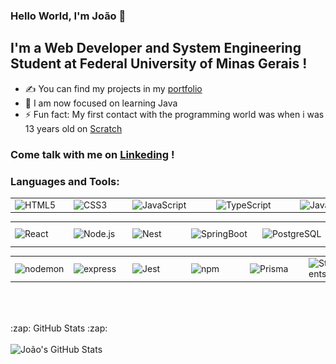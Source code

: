 ### Hello World, I'm João 👋

## I'm a Web Developer and System Engineering Student at Federal University of Minas Gerais !

- ✍ You can find my projects in my [portfolio]
- 🌱 I am now focused on learning Java
- ⚡ Fun fact: My first contact with the programming world was when i was 13 years old on [Scratch](https://scratch.mit.edu)

### Come talk with me on [Linkeding](https://www.linkedin.com/in/joaopedrosouzabraga/) !

### Languages and Tools:

<!-- LANGUAGES -->
<table>
  <tr>
    <td>
      <img align="left" alt="HTML5" width="80px" src="https://img.shields.io/badge/html5-%23E34F26.svg?style=for-the-badge&logo=html5&logoColor=white" />
    </td>
    <td>
      <img align="left" alt="CSS3" width="80px" src="https://img.shields.io/badge/css3-%231572B6.svg?style=for-the-badge&logo=css3&logoColor=white" />
    </td>
    <td>
      <img align="left" alt="JavaScript" width="120px" src="https://img.shields.io/badge/javascript-%23323330.svg?style=for-the-badge&logo=javascript&logoColor=%23F7DF1E" />
    </td>
     <td>
      <img align="left" alt="TypeScript" width="120px" src="https://img.shields.io/badge/TypeScript-007ACC?style=for-the-badge&logo=typescript&logoColor=white" />
    </td>
     <td>
      <img align="left" alt="Java" width="80px" src="https://img.shields.io/badge/java-%23ED8B00.svg?style=for-the-badge&logo=openjdk&logoColor=white" />
    </td>
    <td>
      <img align="left" alt="C" width="50px" src="https://img.shields.io/badge/C-00599C?style=for-the-badge&logo=c&logoColor=white" />
    </td>
    <td>
      <img align="left" alt="C++" width="80px" src="https://img.shields.io/badge/C%2B%2B-00599C?style=for-the-badge&logo=c%2B%2B&logoColor=white" />
    </td>
    </td>
     <td>
      <img align="left" alt="Git" width="80px" src="https://img.shields.io/badge/git-%23F05033.svg?style=for-the-badge&logo=git&logoColor=white" />
    </td>
    <td>
      <img align="left" alt="GitHub" width="100px" src="https://img.shields.io/badge/GitHub-100000?style=for-the-badge&logo=github&logoColor=white" />
    </td>
    <td>
     <img align="left" alt="Terminal" width="30px" src="https://raw.githubusercontent.com/github/explore/80688e429a7d4ef2fca1e82350fe8e3517d3494d/topics/terminal/terminal.png" />

</td>

  </tr>
</table>
<!-- LANGUAGES -->

<!-- FRAMEWORKS -->
<table>
  <tr>
    <td>
      <img align="left" alt="React" width="80px" src="https://img.shields.io/badge/react-%2320232a.svg?style=for-the-badge&logo=react&logoColor=%2361DAFB)" />
    </td>
    <td>
      <img align="left" alt="Node.js" width="80px" src="https://img.shields.io/badge/node.js-6DA55F?style=for-the-badge&logo=node.js&logoColor=white" />
    </td>
    <td>
      <img align="left" alt="Nest" width="80px" src="https://img.shields.io/badge/nestjs-E0234E?style=for-the-badge&logo=nestjs&logoColor=white" />
    </td>
    <td>
      <img align="left" alt="SpringBoot" width="100px" src="https://img.shields.io/badge/Spring_Boot-F2F4F9?style=for-the-badge&logo=spring-boot" />
    </td>
    <td>
      <img align="left" alt="PostgreSQL" width="100px" src="https://img.shields.io/badge/PostgreSQL-316192?style=for-the-badge&logo=postgresql&logoColor=white" />
    </td>
    <td>
      <img align="left" alt="MongoDB" width="80px" src="https://img.shields.io/badge/MongoDB-%234ea94b.svg?style=for-the-badge&logo=mongodb&logoColor=white" />
    </td>
    <td>
      <img align="left" alt="Redis" width="80px" src="https://img.shields.io/badge/redis-%23DD0031.svg?&style=for-the-badge&logo=redis&logoColor=white" />
    </td>
     <td>
      <img align="left" alt="Swagger" width="80px" src="https://img.shields.io/badge/-Swagger-%23Clojure?style=for-the-badge&logo=swagger&logoColor=white" />
    </td>
  </tr>
</table>
<!-- FRAMEWORKS -->

<!-- OTHERS -->
<table>
 <tr>
   <td>
      <img align="left" alt="nodemon" width="80px" src="https://img.shields.io/badge/NODEMON-%23323330.svg?style=for-the-badge&logo=nodemon&logoColor=%BBDEAD" />
    </td>
    <td>
      <img align="left" alt="express" width="80px" src="https://img.shields.io/badge/express.js-%23404d59.svg?style=for-the-badge&logo=express&logoColor=%2361DAFB" />
    </td>
   <td>
      <img align="left" alt="Jest" width="80px" src="https://img.shields.io/badge/Jest-C21325?style=for-the-badge&logo=jest&logoColor=white" />
    </td>
    <td>
      <img align="left" alt="npm" width="80px" src="https://img.shields.io/badge/NPM-%23CB3837.svg?style=for-the-badge&logo=npm&logoColor=white" />
    </td>
    <td>
      <img align="left" alt="Prisma" width="80px" src="https://img.shields.io/badge/Prisma-3982CE?style=for-the-badge&logo=Prisma&logoColor=white" />
    </td>
    <td>
      <img align="left" alt="StyledComponents" width="120px" src="https://img.shields.io/badge/styled--components-DB7093?style=for-the-badge&logo=styled-components&logoColor=white" />
    </td>
    <td>
      <img align="left" alt="Visual Studio Code" width="120px" src="https://img.shields.io/badge/Visual%20Studio%20Code-0078d7.svg?style=for-the-badge&logo=visual-studio-code&logoColor=white" />
    </td>
    <td>
      <img align="left" alt="Eclipse" width="80px" src="https://img.shields.io/badge/Eclipse-FE7A16.svg?style=for-the-badge&logo=Eclipse&logoColor=white" />
    </td>
 </tr>
</table>
<!-- OTHERS -->


<br />
<br />
<br />

<summary>:zap: GitHub Stats :zap:</summary>
<br />

 <img align="left" alt="João's GitHub Stats" src="https://github-readme-stats.vercel.app/api?username=jao45gg&show_icons=true&hide_border=true" />

[portfolio]: https://github.com/jao45gg?tab=repositories

